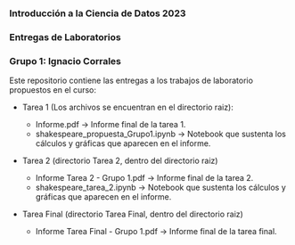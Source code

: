 ### Introducción a la Ciencia de Datos 2023
### Entregas de Laboratorios
### Grupo 1: Ignacio Corrales

Este repositorio contiene las entregas a los trabajos de laboratorio propuestos en el curso:
- Tarea 1 (Los archivos se encuentran en el directorio raiz):
  - Informe.pdf -> Informe final de la tarea 1.
  - shakespeare_propuesta_Grupo1.ipynb -> Notebook que sustenta los cálculos y gráficas que aparecen en el informe.  

- Tarea 2 (directorio Tarea 2, dentro del directorio raiz)

  - Informe Tarea 2 - Grupo 1.pdf -> Informe final de la tarea 2.
  - shakespeare_tarea_2.ipynb -> Notebook que sustenta los cálculos y gráficas que aparecen en el informe.
 
- Tarea Final (directorio Tarea Final, dentro del directorio raiz)

  - Informe Tarea Final - Grupo 1.pdf -> Informe final de la tarea final.
